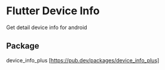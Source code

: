 # Flutter Device Info

Get detail device info for android

## Package
device_info_plus [https://pub.dev/packages/device_info_plus]
